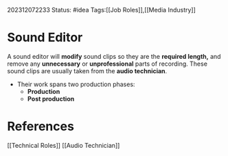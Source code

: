 202312072233
Status: #idea
Tags:[[Job Roles]],[[Media Industry]]

# Sound Editor

A sound editor will **modify** sound clips so they are the **required length,** and remove any **unnecessary** or **unprofessional** parts of recording. These sound clips are usually taken from the **audio technician**.

- Their work spans two production phases:
	- **Production**
	- **Post production**

# **References**

[[Technical Roles]]
[[Audio Technician]]